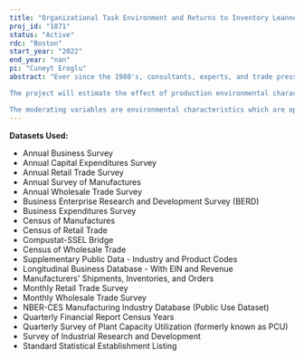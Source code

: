 ```yaml
---
title: "Organizational Task Environment and Returns to Inventory Leanness"
proj_id: "1871"
status: "Active"
rdc: "Boston"
start_year: "2022"
end_year: "nan"
pi: "Cuneyt Eroglu"
abstract: "Ever since the 1980's, consultants, experts, and trade press have consistently advised managers to pursue a lean strategy and to lower inventories regardless of industry, product or geographic differences. Yet, empirical evidence suggests that efforts to reduce inventories do not always lead to improved firm performance. It is conceivable that the relationship between inventories and firm performance is moderated by the environment in which a firm operates. The research question addressed in this proposal is to identify the environmental conditions that shape the inventory-performance relationship.

The project will estimate the effect of production environmental characteristics, operationalized through the Organizational Task Environment (OTE), on the relationship of inventory management and firm performance. The effect of inventory leanness is measured by regressing firm performance, measured as profitability or productivity, on an Empirical Leanness Indicator (ELI) estimated using turnover curves. The ELI is defined by the difference in a given firm's inventory as compared to the firm-size adjusted average inventory level for its industry. 

The moderating variables are environmental characteristics which are operationalized through the Organizational Task Environment (OTE). OTE is operationalized along three dimensions, namely munificence, dynamism and complexity. Munificence reflects the abundance or scarcity of production resources and capacity, generally estimated using sales growth. Dynamism refers to environmental volatility and comprises facets of instability and unpredictability, and will be measured by sales volatility over time. Complexity describes the difficulty to understand and manage a firm's environment, and will be proxied by measures of R&D intensity, information technology intensity, and management practices such as decentralization and data driven decision making. Numerous studies have found evidence of the moderating effects of environmental dynamism, complexity and munificence on the strategy-performance relationship of firms within their supply chains. Hence, the central tenet of this research project is that these OTE characteristics define the extent to which inventory leanness is associated with performance improvements in a given industry environment."
---
```


**Datasets Used:**

  - Annual Business Survey 
  - Annual Capital Expenditures Survey 
  - Annual Retail Trade Survey 
  - Annual Survey of Manufactures 
  - Annual Wholesale Trade Survey 
  - Business Enterprise Research and Development Survey (BERD) 
  - Business Expenditures Survey 
  - Census of Manufactures 
  - Census of Retail Trade 
  - Compustat-SSEL Bridge 
  - Census of Wholesale Trade 
  - Supplementary Public Data - Industry and Product Codes 
  - Longitudinal Business Database - With EIN and Revenue 
  - Manufacturers' Shipments, Inventories, and Orders 
  - Monthly Retail Trade Survey 
  - Monthly Wholesale Trade Survey 
  - NBER-CES Manufacturing Industry Database (Public Use Dataset) 
  - Quarterly Financial Report Census Years 
  - Quarterly Survey of Plant Capacity Utilization (formerly known as PCU) 
  - Survey of Industrial Research and Development 
  - Standard Statistical Establishment Listing 


